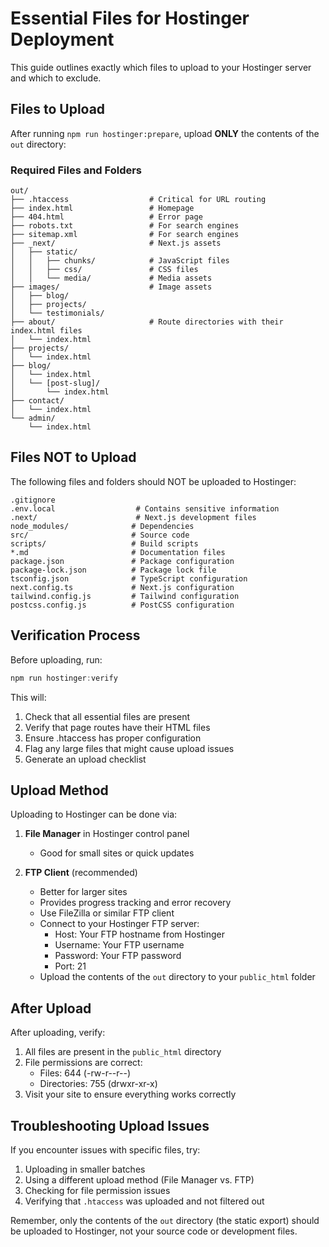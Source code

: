 # Essential Files for Hostinger Deployment

This guide outlines exactly which files to upload to your Hostinger server and which to exclude.

## Files to Upload

After running `npm run hostinger:prepare`, upload **ONLY** the contents of the `out` directory:

### Required Files and Folders

```
out/
├── .htaccess                  # Critical for URL routing
├── index.html                 # Homepage
├── 404.html                   # Error page
├── robots.txt                 # For search engines
├── sitemap.xml                # For search engines
├── _next/                     # Next.js assets
│   ├── static/                 
│   │   ├── chunks/            # JavaScript files
│   │   ├── css/               # CSS files
│   │   └── media/             # Media assets
├── images/                    # Image assets
│   ├── blog/
│   ├── projects/
│   └── testimonials/
├── about/                     # Route directories with their index.html files
│   └── index.html
├── projects/
│   └── index.html
├── blog/
│   └── index.html
│   └── [post-slug]/
│       └── index.html
├── contact/
│   └── index.html
└── admin/
    └── index.html
```

## Files NOT to Upload

The following files and folders should NOT be uploaded to Hostinger:

```
.gitignore
.env.local                  # Contains sensitive information
.next/                      # Next.js development files
node_modules/              # Dependencies
src/                       # Source code
scripts/                   # Build scripts
*.md                       # Documentation files
package.json               # Package configuration
package-lock.json          # Package lock file
tsconfig.json              # TypeScript configuration
next.config.ts             # Next.js configuration
tailwind.config.js         # Tailwind configuration
postcss.config.js          # PostCSS configuration
```

## Verification Process

Before uploading, run:

```powershell
npm run hostinger:verify
```

This will:
1. Check that all essential files are present
2. Verify that page routes have their HTML files
3. Ensure .htaccess has proper configuration
4. Flag any large files that might cause upload issues
5. Generate an upload checklist

## Upload Method

Uploading to Hostinger can be done via:

1. **File Manager** in Hostinger control panel
   - Good for small sites or quick updates

2. **FTP Client** (recommended)
   - Better for larger sites
   - Provides progress tracking and error recovery
   - Use FileZilla or similar FTP client
   - Connect to your Hostinger FTP server:
     - Host: Your FTP hostname from Hostinger
     - Username: Your FTP username
     - Password: Your FTP password
     - Port: 21
   - Upload the contents of the `out` directory to your `public_html` folder

## After Upload

After uploading, verify:
1. All files are present in the `public_html` directory
2. File permissions are correct:
   - Files: 644 (-rw-r--r--)
   - Directories: 755 (drwxr-xr-x)
3. Visit your site to ensure everything works correctly

## Troubleshooting Upload Issues

If you encounter issues with specific files, try:

1. Uploading in smaller batches
2. Using a different upload method (File Manager vs. FTP)
3. Checking for file permission issues
4. Verifying that `.htaccess` was uploaded and not filtered out

Remember, only the contents of the `out` directory (the static export) should be uploaded to Hostinger, not your source code or development files.
